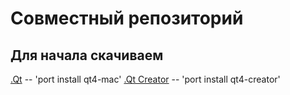 Совместный репозиторий
======================

Для начала скачиваем
--------------------

[.Qt](http://qt-project.org) -- 'port install qt4-mac'
[.Qt Creator](http://qt.digia.com/product/developer-tools/) --
'port install qt4-creator'